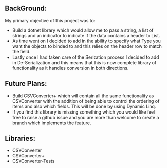 BackGround:
----------
My primary objective of this project was to:
- Build a dotnet library which would allow me to pass a string, a list of strings and an indicator to indicate if the data contains a header to List<objects>.
- As time went on I decided to add in the ability to specify what Type you want the objects to binded to and this relies on the header row to match the field.
- Lastly once I had taken care of the Serization process I decided to add in De-Serialization and this means that this is now complete library of functionality as it handles conversion in both directions.

Future Plans:
----------
- Build CSVConverter+ which will contain all the same functionality as CSVConverter with the addition of being able to control the ordering of items and also which fields. This will be done by using Dynamic Linq.
- If you find this library is missing something which you would like feel free to raise a github issue and you are more than welcome to create a branch which implements the feature.

Libraries:
----------
- CSVConverter
- CSVConverter+
- CSVConverter-Tests